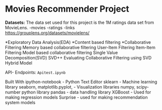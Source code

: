 # Movies Recommender Project

**Datasets:**
The data set used for this project is the 1M ratings data set from MovieLens. 
-movies
-ratings
-links
https://grouplens.org/datasets/movielens/

*Exploratory Data Analysis(EDA)
*Content based filtering
*Collaborative Filtering
    Memory based collaborative filtering
        User-Item Filtering
        Item-Item Filtering
    Model based collaborative filtering
        Single Value Decomposition(SVD)
        SVD++
Evaluating Collaborative Filtering using SVD
Hybrid Model

API- Endpoints: `Apitest.ipynb`




Built With
ipython-notebook - Python Text Editor
sklearn - Machine learning library
seaborn, matplotlib.pyplot, - Visualization libraries
numpy, scipy- number python library
pandas - data handling library
XGBoost - Used for making regression models
Surprise - used for making recommendation system models